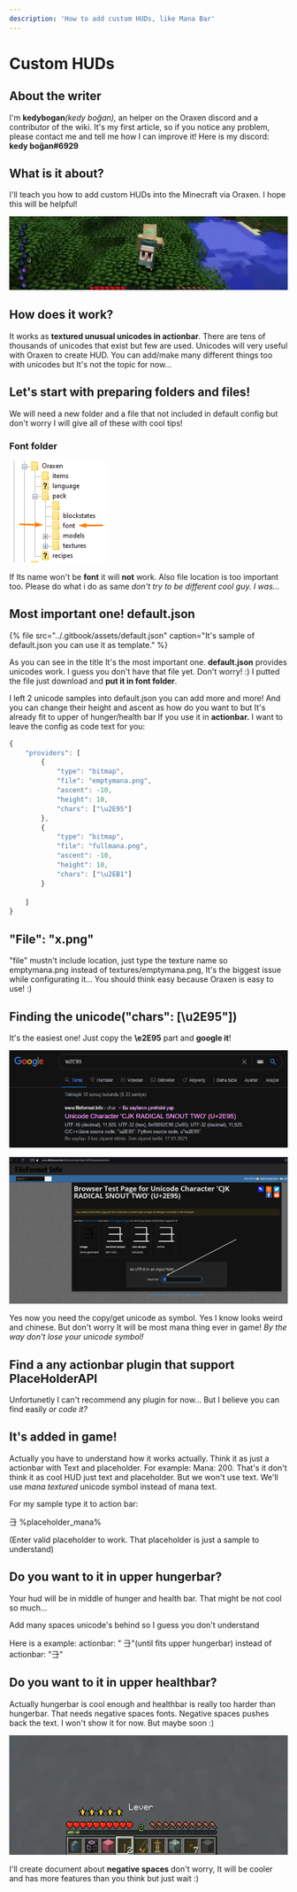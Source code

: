```yaml
---
description: 'How to add custom HUDs, like Mana Bar'
---
```


# Custom HUDs

## About the writer

I'm **kedybogan**_\(kedy boğan\),_ an helper on the Oraxen discord and a contributor of the wiki. It's my first article, so if you notice any problem, please contact me and tell me how I can improve it! Here is my discord: **kedy boğan\#6929**

## What is it about?

 I'll teach you how to add custom HUDs into the Minecraft via Oraxen. I hope this will be helpful!

![credits: SimplySarc ](../.gitbook/assets/screenshot_434.png)

## How does it work?

It works as **textured unusual unicodes in actionbar**. There are tens of thousands of unicodes that exist but few are used. Unicodes will very useful with Oraxen to create HUD. You can add/make many different things too with unicodes but It's not the topic for now...

## Let's start with preparing folders and files!

We will need a new folder and a file that not included in default config but don't worry I will give all of these with cool tips!

### Font folder

![Let&apos;s create new folder in that location. Its name must be font](../.gitbook/assets/screenshot_433.png)

If Its name won't be **font** it will **not** work. Also file location is too important too. Please do what i do as same _don't try to be different cool guy. I was..._

## Most important one! default.json

{% file src="../.gitbook/assets/default.json" caption="It\'s sample of default.json you can use it as template." %}

As you can see in the title It's the most important one. **default.json** provides unicodes work. I guess you don't have that file yet. Don't worry! :\) I putted the file just download and **put it in font folder**.

I left 2 unicode samples into default.json you can add more and more! And you can change their height and ascent as how do you want to but It's already fit to upper of hunger/health bar If you use it in **actionbar.** I want to leave the config as code text for you:

```javascript
{
    "providers": [
        {
            "type": "bitmap",
            "file": "emptymana.png",
            "ascent": -10,
            "height": 10,
            "chars": ["\u2E95"]
        },
        {
            "type": "bitmap",
            "file": "fullmana.png",
            "ascent": -10,
            "height": 10,
            "chars": ["\u2EB1"]
        }

    ]
}
```

## "File": "x.png"

"file" mustn't include location, just type the texture name so emptymana.png instead of textures/emptymana.png, It's the biggest issue while configurating it... You should think easy because Oraxen is easy to use! :\)

## Finding the unicode\("chars": \[\u2E95"\]\)

It's the easiest one! Just copy the **\e2E95** part and **google it**!

![Google it and click first one.](../.gitbook/assets/screenshot_435.png)

![Copy the symbol!](../.gitbook/assets/resim_2021-02-01_121125.png)

Yes now you need the copy/get unicode as symbol. Yes I know looks weird and chinese. But don't worry It will be most mana thing ever in game! _By the way don't lose your unicode symbol!_

## Find a any actionbar plugin that support PlaceHolderAPI 

Unfortunetly I can't recommend any plugin for now... But I believe you can find easily _or code it?_

## It's added in game!

Actually you have to understand how it works actually. Think it as just a actionbar with Text and placeholder. For example: Mana: 200. That's it don't think it as cool HUD just text and placeholder. But we won't use text. We'll use _mana textured_ unicode symbol instead of mana text.

For my sample type it to action bar: 

⺕ %placeholder\_mana%

 \(Enter valid placeholder to work. That placeholder is just a sample to understand\)

## Do you want to it in upper hungerbar?

Your hud will be in middle of hunger and health bar. That might be not cool so much...

Add many spaces unicode's behind so I guess you don't understand 

Here is a example:   actionbar: "                              ⺕"\(until fits upper hungerbar\) instead of actionbar: "⺕"

## Do you want to it in upper healthbar?

Actually hungerbar is cool enough and healthbar is really too harder than hungerbar. That needs negative spaces fonts. Negative spaces pushes back the text. I won't show it for now. But maybe soon :\)

![credits: Stevertus](../.gitbook/assets/screenshot_436.png)

I'll create document about **negative spaces** don't worry, It will be cooler and has more features than you think but just wait :\)

